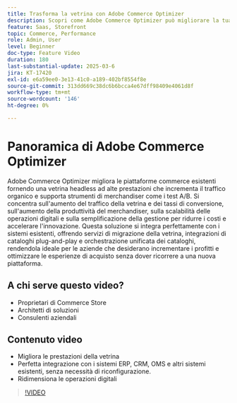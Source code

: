 ```yaml
---
title: Trasforma la vetrina con Adobe Commerce Optimizer
description: Scopri come Adobe Commerce Optimizer può migliorare la tua vetrina con prestazioni elevate, traffico aumentato e integrazione perfetta.
feature: Saas, Storefront
topic: Commerce, Performance
role: Admin, User
level: Beginner
doc-type: Feature Video
duration: 180
last-substantial-update: 2025-03-6
jira: KT-17420
exl-id: e6a59ee0-3e13-41c0-a189-402bf8554f8e
source-git-commit: 313dd669c38dc6b6bcca4e67dff98409e4061d8f
workflow-type: tm+mt
source-wordcount: '146'
ht-degree: 0%

---
```


# Panoramica di Adobe Commerce Optimizer

Adobe Commerce Optimizer migliora le piattaforme commerce esistenti fornendo una vetrina headless ad alte prestazioni che incrementa il traffico organico e supporta strumenti di merchandiser come i test A/B. Si concentra sull&#39;aumento del traffico della vetrina e dei tassi di conversione, sull&#39;aumento della produttività del merchandiser, sulla scalabilità delle operazioni digitali e sulla semplificazione della gestione per ridurre i costi e accelerare l&#39;innovazione. Questa soluzione si integra perfettamente con i sistemi esistenti, offrendo servizi di migrazione della vetrina, integrazioni di cataloghi plug-and-play e orchestrazione unificata dei cataloghi, rendendola ideale per le aziende che desiderano incrementare i profitti e ottimizzare le esperienze di acquisto senza dover ricorrere a una nuova piattaforma.

## A chi serve questo video?

* Proprietari di Commerce Store
* Architetti di soluzioni
* Consulenti aziendali

## Contenuto video

* Migliora le prestazioni della vetrina
* Perfetta integrazione con i sistemi ERP, CRM, OMS e altri sistemi esistenti, senza necessità di riconfigurazione.
* Ridimensiona le operazioni digitali

>[!VIDEO](https://video.tv.adobe.com/v/3450471?learn=on&captions=ita)
